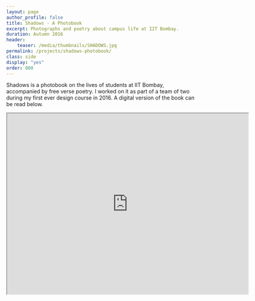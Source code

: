 ```yaml
---
layout: page
author_profile: false
title: Shadows - A Photobook
excerpt: Photographs and poetry about campus life at IIT Bombay.
duration: Autumn 2016
header:
    teaser: /media/thumbnails/SHADOWS.jpg
permalink: /projects/shadows-photobook/
class: side
display: "yes"
order: 800
---
```


Shadows is a photobook on the lives of students at IIT Bombay, accompanied by free verse poetry. I worked on it as part of a team of two during my first ever design course in 2016. A digital version of the book can be read below.

<p align = "center">
    <iframe class = "book" src="https://drive.google.com/file/d/1_XbOFchwd8U3M2Fq1a7Vz1MzR-fMIf2y/preview" width="640" height="480"></iframe>
</p>

